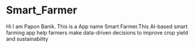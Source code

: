 # Smart_Farmer
Hi I am Papon Banik. This is a App name Smart Farmer.This AI-based smart farming app help farmers make data-driven decisions to improve crop yield and sustainability
